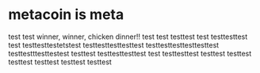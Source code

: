 # metacoin is meta

test
test
winner, winner, chicken dinner!!
test
test
testtest
test
testtesttest
test
testtesttestetstest
testtesttesttesttest
testtesttesttesttesttest
testtestttesttestest
testtest
testtesttesttest
test
testtesttest
testtest
testtest
testtest
testtest
testtest
testtest
